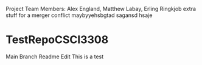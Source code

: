 
Project Team Members: Alex England, Matthew Labay, Erling Ringkjob
extra stuff for a merger conflict maybyyehsbgtad sagansd hsaje
# TestRepoCSCI3308
Main Branch Readme Edit
   This is a test